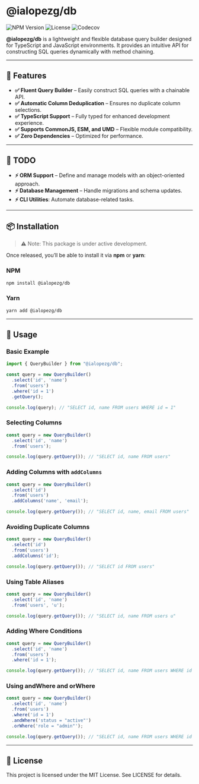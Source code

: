# @ialopezg/db

![NPM Version](https://img.shields.io/npm/v/@ialopezg/db)
![License](https://img.shields.io/github/license/ialopezg/db)
![Codecov](https://codecov.io/gh/ialopezg/db/branch/main/graph/badge.svg)

**@ialopezg/db** is a lightweight and flexible database query builder designed for TypeScript and JavaScript
environments.
It provides an intuitive API for constructing SQL queries dynamically with method chaining.

---

## 🚀 Features

- **✅ Fluent Query Builder** – Easily construct SQL queries with a chainable API.
- **✅ Automatic Column Deduplication** – Ensures no duplicate column selections.
- **✅ TypeScript Support** – Fully typed for enhanced development experience.
- **✅ Supports CommonJS, ESM, and UMD** – Flexible module compatibility.
- **✅ Zero Dependencies** – Optimized for performance.

---

## 📝 TODO

- **⚡ ORM Support** – Define and manage models with an object-oriented approach.
- **⚡ Database Management** – Handle migrations and schema updates.
- **⚡ CLI Utilities**: Automate database-related tasks.

---

## 📦 Installation

> ⚠️ Note: This package is under active development.

Once released, you’ll be able to install it via **npm** or **yarn**:

### NPM

```sh
npm install @ialopezg/db
```

### Yarn

```sh
yarn add @ialopezg/db
```

---

## 🔧 Usage

### Basic Example

```ts
import { QueryBuilder } from "@ialopezg/db";

const query = new QueryBuilder()
  .select('id', 'name')
  .from('users')
  .where('id = 1')
  .getQuery();

console.log(query); // "SELECT id, name FROM users WHERE id = 1"
```

### Selecting Columns

```ts
const query = new QueryBuilder()
  .select('id', 'name')
  .from('users');

console.log(query.getQuery()); // "SELECT id, name FROM users"
```

### Adding Columns with `addColumns`

```ts
const query = new QueryBuilder()
  .select('id')
  .from('users')
  .addColumns('name', 'email');

console.log(query.getQuery()); // "SELECT id, name, email FROM users"
```

### Avoiding Duplicate Columns

```ts
const query = new QueryBuilder()
  .select('id')
  .from('users')
  .addColumns('id');

console.log(query.getQuery()); // "SELECT id FROM users"
```

### Using Table Aliases

```ts
const query = new QueryBuilder()
  .select('id', 'name')
  .from('users', 'u');

console.log(query.getQuery()); // "SELECT id, name FROM users u"
```

### Adding Where Conditions

```ts
const query = new QueryBuilder()
  .select('id', 'name')
  .from('users')
  .where('id = 1');

console.log(query.getQuery()); // "SELECT id, name FROM users WHERE id = 1"
```

### Using andWhere and orWhere

```ts
const query = new QueryBuilder()
  .select('id', 'name')
  .from('users')
  .where('id = 1')
  .andWhere('status = "active"')
  .orWhere('role = "admin"');

console.log(query.getQuery()); // "SELECT id, name FROM users WHERE id = 1 AND status = "active" OR role = "admin""
```

---

## 📜 License

This project is licensed under the MIT License. See LICENSE for details.
